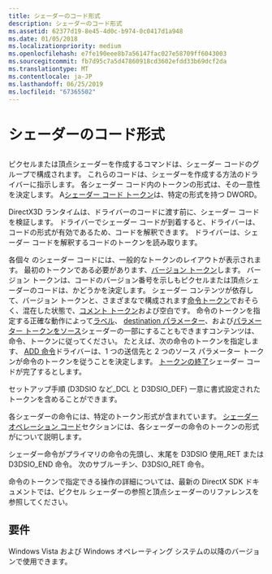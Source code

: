 ```yaml
---
title: シェーダーのコード形式
description: シェーダーのコード形式
ms.assetid: 62377d19-8e45-4d0c-b974-0c0417d1a948
ms.date: 01/05/2018
ms.localizationpriority: medium
ms.openlocfilehash: e7fe190eee8b7a56147fac027e58709ff6043003
ms.sourcegitcommit: fb7d95c7a5d47860918cd3602efdd33b69dcf2da
ms.translationtype: MT
ms.contentlocale: ja-JP
ms.lasthandoff: 06/25/2019
ms.locfileid: "67365502"
---
```

# <a name="shader-code-format"></a>シェーダーのコード形式


## <span id="ddk_shader_code_format_gg"></span><span id="DDK_SHADER_CODE_FORMAT_GG"></span>


ピクセルまたは頂点シェーダーを作成するコマンドは、シェーダー コードのグループで構成されます。 これらのコードは、シェーダーを作成する方法のドライバーに指示します。 各シェーダー コード内のトークンの形式は、その一意性を決定します。 A[シェーダー コード トークン](shader-code-tokens.md)は、特定の形式を持つ DWORD。

DirectX3D ランタイムは、ドライバーのコードに渡す前に、シェーダー コードを検証します。 ドライバーでシェーダー コードが到着すると、ドライバーは、コードの形式が有効であるため、コードを解釈できます。 ドライバーは、シェーダー コードを解釈するコードのトークンを読み取ります。

各個々 のシェーダー コードには、一般的なトークンのレイアウトが表示されます。 最初のトークンである必要があります、[バージョン トークン](version-token.md)します。 バージョン トークンは、コードのバージョン番号を示しもピクセルまたは頂点シェーダーのコードは、かどうかを決定します。 シェーダー コンテンツが依存して、バージョン トークンと、さまざまなで構成されます[命令トークン](instruction-token.md)でおそらく、混在した状態で、[コメント トークン](comment-token.md)および空白です。 命令のトークンを指定する正確な動作によって[ラベル](label-token.md)、 [destination パラメーター](destination-parameter-token.md)、および[パラメーター トークンをソース](source-parameter-token.md)シェーダーの一部にすることもできますコンテンツは、命令、トークンに従ってください。 たとえば、次の命令のトークンを指定します、 [ADD 命令](https://docs.microsoft.com/windows-hardware/drivers/ddi/content/d3d9types/ne-d3d9types-_d3dshader_instruction_opcode_type)ドライバーは、1 つの送信先と 2 つのソース パラメーター トークンが命令のトークンを従うことを決定します。 [トークンの終了](end-token.md)シェーダー コードが完了するとします。

セットアップ手順 (D3DSIO など\_DCL と D3DSIO\_DEF) 一意に書式設定されたトークンを含めることができます。

各シェーダーの命令には、特定のトークン形式が含まれています。 [シェーダー オペレーション コード](https://docs.microsoft.com/windows-hardware/drivers/ddi/content/d3d9types/ne-d3d9types-_d3dshader_instruction_opcode_type)セクションには、各シェーダーの命令のトークンの形式がについて説明します。

シェーダー命令がプライマリの命令の先頭し、末尾を D3DSIO 使用\_RET または D3DSIO\_END 命令。 次のサブルーチン、D3DSIO\_RET 命令。

命令のトークンで指定できる操作の詳細については、最新の DirectX SDK ドキュメントでは、ピクセル シェーダーの参照と頂点シェーダーのリファレンスを参照してください。

## <a name="span-idrequirementsspanspan-idrequirementsspanspan-idrequirementsspanrequirements"></a><span id="Requirements"></span><span id="requirements"></span><span id="REQUIREMENTS"></span>要件


Windows Vista および Windows オペレーティング システムの以降のバージョンで使用できます。

 

 





